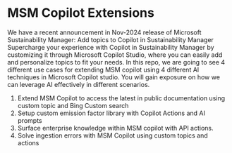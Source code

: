 # MSM Copilot Extensions

We have a recent announcement in Nov-2024 release of Microsoft Sustainability Manager: Add topics to Copilot in Sustainability Manager
 Supercharge your experience with Copilot in Sustainability Manager by customizing it through Microsoft Copilot Studio, where you can easily add and personalize topics to fit your needs. 
In this repo, we are going to see 4 different use cases for extending MSM copilot using  4 different AI techniques in Microsoft Copilot studio. You will gain exposure on how we can leverage AI effectively in different scenarios.
1.	Extend MSM Copilot to access the latest in public documentation using custom topic and Bing Custom search
2.	Setup custom emission factor library with Copilot Actions and AI prompts 
3.	Surface enterprise knowledge within MSM copilot with API actions.
4.	Solve ingestion errors with MSM Copilot using custom topics and actions
